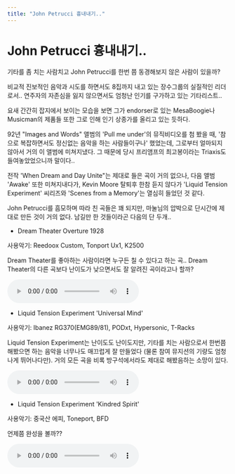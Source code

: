 ```yaml
---
title: "John Petrucci 흉내내기.."
---
```

# John Petrucci 흉내내기..


기타를 좀 치는 사람치고 John Petrucci를 한번 쯤 동경해보지 않은 사람이 있을까?

비교적 진보적인 음악과 시도를 하면서도 8집까지 내고 있는 장수그룹의 실질적인 리더로서..
연주자의 자존심을 잃지 않으면서도 엄청난 인기를 구가하고 있는 기타리스트..

요새 간간히 잡지에서 보이는 모습을 보면 그가 endorser로 있는 MesaBoogie나 Musicman의 제품들 또한 그로 인해 인기 상종가를 올리고 있는 듯하다.

92년 "Images and Words" 앨범의 'Pull me under'의 뮤직비디오를 첨 봤을 때, '참으로 복잡하면서도 정신없는 음악을 하는 사람들이구나' 했었는데, 그로부터 얼마되지 않아서 거의 이 앨범에 미쳐지냈다. 그 때문에 당시 프리앰프의 최고봉이라는 Triaxis도 들여놓았었으니까 말이다..

전작 'When Dream and Day Unite"는 제대로 들은 곡이 거의 없으나, 다음 앨범 'Awake' 또한 미쳐지내다가, Kevin Moore 탈퇴후 한참 듣지 않다가 'Liquid Tension Experiment' 씨리즈와 'Scenes from a Memory'는 열심히 들었던 것 같다.

John Petrucci를 흠모하며 따라 친 곡들은 꽤 되지만, 마눌님의 압박으로 단시간에 제대로 만든 것이 거의 없다. 남길만 한 것들이라곤 다음의 단 두개..

- Dream Theater Overture 1928

사용악기: Reedoox Custom, Tonport Ux1, K2500 

Dream Theater를 좋아하는 사람이라면 누구든 칠 수 있다고 하는 곡..
Dream Theater의 다른 곡보다 난이도가 낮으면서도 잘 알려진 곡이라고나 할까?

![audio](08c7308d057237cdfa3bcd3106f37fc3.mp3)


- Liquid Tension Experiment 'Universal Mind'

사용악기: Ibanez RG370(EMG89/81), PODxt, Hypersonic, T-Racks

Liquid Tension Experiment는 난이도도 난이도지만, 기타를 치는 사람으로서 한번쯤 해봤으면 하는
음악을 너무나도 매끄럽게 잘 만들었다 (물론 참여 뮤지션의 기량도 엄청나게 뛰어나다만). 거의 모든 곡을 비록 방구석에서라도 제대로 해봤음하는 소망이 있다.

![audio](9ecffc7f8941bf2bbb10316b36977632.mp3)

- Liquid Tension Experiment 'Kindred Spirit'

사용악기: 중국산 에피, Toneport, BFD

언제쯤 완성을 볼까??

![audio](c98b25ed4cac5e4f6d06210d1c456ef2.mp3)



